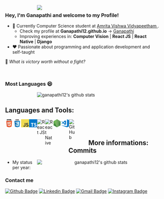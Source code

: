 <img align="right" width="400" src="https://c.top4top.io/p_11004tbku0.gif?fit=1281%2C716&ssl=1" />

### Hey, I'm Ganapathi and welcome to my Profile!
- :rocket: Currently Computer Science student at [Amrita Vishwa Vidyapeetham ](https://www.amrita.edu/school/engineering/coimbatore).
   - Check my profile at **Ganapathi12.github.io** -> [Ganapathi ](https://ganapathi12.github.io/)
   - Improving experiences in: **Computer Vision** | **React JS** | **React Native** | **Django**
- :heart: Passionate about programming and application development and self-taught

:thinking: *What is victory worth without a fight?*

<br />

### Most Languages :smile:

<img align="right" width="400" src="https://github-readme-stats.vercel.app/api/top-langs/?username=ganapathi12&layout=compact&theme=dracula" alt="ganapathi12's github stats" />

<br />

## Languages and Tools:

<div>
  <a href="https://developer.mozilla.org/pt-BR/docs/Web/HTML/HTML5"> 
    <img align="left" alt="HTML5" width="26px" src="https://raw.githubusercontent.com/github/explore/80688e429a7d4ef2fca1e82350fe8e3517d3494d/topics/html/html.png" /> 
  </a>
  <a href="https://www.w3.org/Style/CSS/Overview.en.html">
    <img align="left" alt="CSS3" width="26px" src="https://raw.githubusercontent.com/github/explore/80688e429a7d4ef2fca1e82350fe8e3517d3494d/topics/css/css.png" />
  </a>
  <a href="https://developer.mozilla.org/pt-BR/docs/Web/JavaScript">
    <img align="left" alt="JavaScript" width="26px" src="https://raw.githubusercontent.com/github/explore/80688e429a7d4ef2fca1e82350fe8e3517d3494d/topics/javascript/javascript.png" />
  </a>
    <a href="https://www.typescriptlang.org/">
    <img align="left" alt="JavaScript" width="26px" src="https://raw.githubusercontent.com/github/explore/80688e429a7d4ef2fca1e82350fe8e3517d3494d/topics/typescript/typescript.png" />
  </a>
  <a href="https://pt-br.reactjs.org">
    <img align="left" alt="React JS" width="26px" src="https://cdn.jsdelivr.net/npm/simple-icons@3.4.0/icons/react.svg" />
  </a>
  <a href="https://reactnative.dev">
    <img align="left" alt="React Native" width="26px" src="https://library.kissclipart.com/20181008/qw/kissclipart-react-logo-transparent-background-clipart-react-co-f9507a1adbc3c5f3.jpg" />
  </a>
  <a href="https://nodejs.org/en/">
    <img align="left" alt="Node.js" width="26px" src="https://raw.githubusercontent.com/github/explore/80688e429a7d4ef2fca1e82350fe8e3517d3494d/topics/nodejs/nodejs.png" />
  </a>
  <a href="https://code.visualstudio.com">
    <img align="left" alt="Visual Studio Code" width="26px" src="https://raw.githubusercontent.com/github/explore/80688e429a7d4ef2fca1e82350fe8e3517d3494d/topics/visual-studio-code/visual-studio-code.png" />
  </a>
  <a href="https://git-scm.com">
    <img align="left" alt="GitHub" width="26px" src="https://git-scm.com/images/logos/downloads/Git-Icon-1788C.png" />
  </a>
<div/>
  
<br/><br/>

<div align="center" >
   <h2>More informations: Commits</h2>
  <img align="right" width="400" src="https://github-readme-stats.vercel.app/api?username=ganapathi12&show_icons=true&theme=dracula&count_private=true" alt="ganapathi12's github stats" />
    <ul align="left">
    <li align="left">My status per year:</li>
  </ul>
</div>

### Contact me
[![Github Badge](https://img.shields.io/badge/-Github-000?style=flat-square&logo=Github&logoColor=white&link=https://github.com/lucasgdb)](https://github.com/ganapathi12)
[![Linkedin Badge](https://img.shields.io/badge/-LinkedIn-blue?style=flat-square&logo=Linkedin&logoColor=white&link=https://www.linkedin.com/in/ganapathi-subramanyam-jayam-2801801b5/)](https://www.linkedin.com/in/ganapathi-subramanyam-jayam-2801801b5/)
[![Gmail Badge](https://img.shields.io/badge/-Gmail-c14438?style=flat-square&logo=Gmail&logoColor=white&link=mailto:jayam.ganapathi12@gmail.com)](mailto:jayam.ganapathi12@gmail.com)
[![Instagram Badge](https://img.shields.io/badge/-Instagram-C13584?style=flat-square&labelColor=C13584&logo=instagram&logoColor=white&link=https://www.instagram.com/ganapathi_subbu/)](https://www.instagram.com/ganapathi_subbu/)
